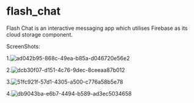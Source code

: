 # flash_chat

Flash Chat is an interactive messaging app which utilises Firebase as its cloud storage component.

ScreenShots:

1.![ad042b95-868c-49ea-b85a-d046720e56e2](https://user-images.githubusercontent.com/71925942/192848536-0d6520d3-c0ac-46ac-8260-a185c2548b7a.jpg)

2.![dcb30f07-d151-4c76-9dec-8ceeaa87b012](https://user-images.githubusercontent.com/71925942/192848619-ea0f48c7-dcdb-48fd-862a-189d1c67aa06.jpg)

3.![51fc921f-57d1-4305-a500-c776a58b5e78](https://user-images.githubusercontent.com/71925942/192848721-ab5c2117-7f03-4301-a2e6-9485beaaa38c.jpg)

4.![db9043ba-e6b7-4494-b589-ad3ec5034658](https://user-images.githubusercontent.com/71925942/192848824-2f459728-a402-43f0-b030-29f0c0c01efd.jpg)

